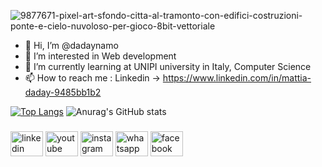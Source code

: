 ![9877671-pixel-art-sfondo-citta-al-tramonto-con-edifici-costruzioni-ponte-e-cielo-nuvoloso-per-gioco-8bit-vettoriale](https://github.com/dadaynamo/dadaynamo/assets/66999177/6f903ff4-8f73-41fc-a082-602cc1d0c469)

- 👋 Hi, I’m @dadaynamo
- 👀 I’m interested in Web development
- 🌱 I’m currently learning at UNIPI university in Italy, Computer Science
- 📫 How to reach me : Linkedin -> https://www.linkedin.com/in/mattia-daday-9485bb1b2

[![Top Langs](https://github-readme-stats.vercel.app/api/top-langs/?username=dadaynamo&layout=compact&theme=vision-friendly-dark)](https://github.com/anuraghazra/github-readme-stats)
![Anurag's GitHub stats](https://github-readme-stats.vercel.app/api?username=dadaynamo&hide=contribs,prs)


###

<div align="left">
  <a href="https://www.linkedin.com/in/mattia-daday-9485bb1b2/" > <img src="https://raw.githubusercontent.com/maurodesouza/profile-readme-generator/master/src/assets/icons/social/linkedin/default.svg" width="52" height="40" alt="linkedin logo"  /></a>
   <a href="https://www.youtube.com/@ldpcomputer9524">  <img src="https://raw.githubusercontent.com/maurodesouza/profile-readme-generator/master/src/assets/icons/social/youtube/default.svg" width="52" height="40" alt="youtube logo"  /></a>
   <a href="https://www.instagram.com/bre_dadaynamo/">  <img src="https://raw.githubusercontent.com/maurodesouza/profile-readme-generator/master/src/assets/icons/social/instagram/default.svg" width="52" height="40" alt="instagram logo"  /></a>
   <a href="https://wa.me/393911582874 ">  <img src="https://raw.githubusercontent.com/maurodesouza/profile-readme-generator/master/src/assets/icons/social/whatsapp/default.svg" width="52" height="40" alt="whatsapp logo"  /></a>
   <a href="https://www.facebook.com/profile.php?id=100066412397883&locale=it_IT">  <img src="https://raw.githubusercontent.com/maurodesouza/profile-readme-generator/master/src/assets/icons/social/facebook/default.svg" width="52" height="40" alt="facebook logo"  /></a>



</div>

###
